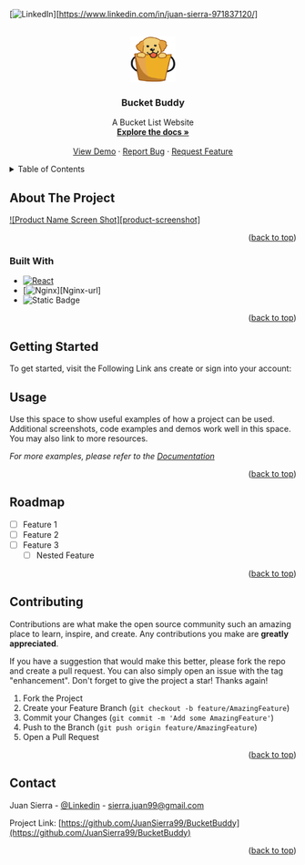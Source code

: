 <a name="readme-top"></a>

<!-- PROJECT SHIELDS -->
<!--
*** I'm using markdown "reference style" links for readability.
*** Reference links are enclosed in brackets [ ] instead of parentheses ( ).
*** See the bottom of this document for the declaration of the reference variables
-->
[![LinkedIn][linkedin-shield]][https://www.linkedin.com/in/juan-sierra-971837120/]


<!-- PROJECT LOGO -->
<br />
<div align="center">
  <a href="https://github.com/JuanSierra99/BucketBuddy">
    <img src="public/buddy.png" alt="Logo" width="80" height="80">
  </a>

<h3 align="center">Bucket Buddy</h3>

  <p align="center">
    A Bucket List Website
    <br />
    <a href="https://github.com/JuanSierra99/BucketBuddy"><strong>Explore the docs »</strong></a>
    <br />
    <br />
    <a href="https://github.com/JuanSierra99/BucketBuddy">View Demo</a>
    ·
    <a href="https://github.com/JuanSierra99/BucketBuddy/issues">Report Bug</a>
    ·
    <a href="https://github.com/JuanSierra99/BucketBuddy/issues">Request Feature</a>
  </p>
</div>


<!-- TABLE OF CONTENTS -->
<details>
  <summary>Table of Contents</summary>
  <ol>
    <li>
      <a href="#about-the-project">About The Project</a>
      <ul>
        <li><a href="#built-with">Built With</a></li>
      </ul>
    </li>
    <li>
      <a href="#getting-started">Getting Started</a>
      <ul>
        <li><a href="#prerequisites">Prerequisites</a></li>
      </ul>
    </li>
    <li><a href="#usage">Usage</a></li>
    <li><a href="#roadmap">Roadmap</a></li>
    <li><a href="#contributing">Contributing</a></li>
    <li><a href="#contact">Contact</a></li>
  </ol>
</details>


<!-- ABOUT THE PROJECT -->
## About The Project

[![Product Name Screen Shot][product-screenshot]](https://example.com)


<p align="right">(<a href="#readme-top">back to top</a>)</p>


### Built With

* [![React][React.js]][React-url]
* [![Nginx][Nginx]][Nginx-url]
* ![Static Badge](https://img.shields.io/badge/AWS%20EC2%20-%20black?style=flat-square&logo=amazon&labelColor=black&color=orange&link=https%3A%2F%2Faws.amazon.com%2Fpm%2Fec2%2F%3Ftrk%3D9cd376cd-1c18-46f2-9f75-0e1cdbca94c5%26sc_channel%3Dps%26ef_id%3DCjwKCAiAqNSsBhAvEiwAn_tmxSfrfEnW87ds6mwuLZGhoUCfhKpMQsMzjE-0MlqBOCbE3gq46tRMuRoCUo0QAvD_BwE%3AG%3As%26s_kwcid%3DAL!4422!3!651751059333!e!!g!!aws%2520ec2%2520server!19852662176!145019190377%26gclid%3DCjwKCAiAqNSsBhAvEiwAn_tmxSfrfEnW87ds6mwuLZGhoUCfhKpMQsMzjE-0MlqBOCbE3gq46tRMuRoCUo0QAvD_BwE)


<p align="right">(<a href="#readme-top">back to top</a>)</p>


<!-- GETTING STARTED -->
## Getting Started

To get started, visit the Following Link ans create or sign into your account: 

<!-- USAGE EXAMPLES -->
## Usage

Use this space to show useful examples of how a project can be used. Additional screenshots, code examples and demos work well in this space. You may also link to more resources.

_For more examples, please refer to the [Documentation](https://example.com)_

<p align="right">(<a href="#readme-top">back to top</a>)</p>


<!-- ROADMAP -->
## Roadmap

- [ ] Feature 1
- [ ] Feature 2
- [ ] Feature 3
    - [ ] Nested Feature

<p align="right">(<a href="#readme-top">back to top</a>)</p>

<!-- CONTRIBUTING -->
## Contributing

Contributions are what make the open source community such an amazing place to learn, inspire, and create. Any contributions you make are **greatly appreciated**.

If you have a suggestion that would make this better, please fork the repo and create a pull request. You can also simply open an issue with the tag "enhancement".
Don't forget to give the project a star! Thanks again!

1. Fork the Project
2. Create your Feature Branch (`git checkout -b feature/AmazingFeature`)
3. Commit your Changes (`git commit -m 'Add some AmazingFeature'`)
4. Push to the Branch (`git push origin feature/AmazingFeature`)
5. Open a Pull Request

<p align="right">(<a href="#readme-top">back to top</a>)</p>

<!-- CONTACT -->
## Contact

Juan Sierra - [@Linkedin](https://www.linkedin.com/in/juan-sierra-971837120/) - sierra.juan99@gmail.com

Project Link: [https://github.com/JuanSierra99/BucketBuddy](https://github.com/JuanSierra99/BucketBuddy)

<p align="right">(<a href="#readme-top">back to top</a>)</p>


<!-- MARKDOWN LINKS & IMAGES -->
<!-- https://www.markdownguide.org/basic-syntax/#reference-style-links -->
[linkedin-shield]: https://img.shields.io/badge/-LinkedIn-black.svg?style=for-the-badge&logo=linkedin&colorB=555
[linkedin-url]: https://www.linkedin.com/in/juan-sierra-971837120/
[React.js]: https://img.shields.io/badge/React-20232A?style=for-the-badge&logo=react&logoColor=61DAFB
[React-url]: https://reactjs.org/
[Nginx]: https://img.shields.io/badge/nginx%20-%20green?logo=nginx&link=https%3A%2F%2Fwww.nginx.com%2F
